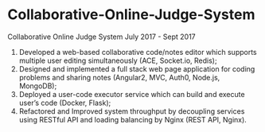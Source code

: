 # Collaborative-Online-Judge-System

Collaborative Online Judge System July 2017 - Sept 2017
1. Developed a web-based collaborative code/notes editor which supports multiple user editing simultaneously
(ACE, Socket.io, Redis);
2. Designed and implemented a full stack web page application for coding problems and sharing notes (Angular2,
MVC, Auth0, Node.js, MongoDB);
3. Deployed a user-code executor service which can build and execute user’s code (Docker, Flask);
4. Refactored and Improved system throughput by decoupling services using RESTful API and loading balancing
by Nginx (REST API, Nginx).
